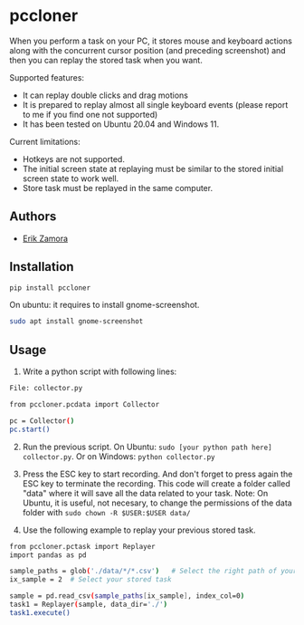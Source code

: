 # pccloner
 When you perform a task on your PC, it stores mouse and keyboard actions along with the concurrent cursor position (and preceding screenshot) and then you can replay the stored task when you want. 
 
Supported features: 
 * It can replay double clicks and drag motions
 * It is prepared to replay almost all single keyboard events (please report to me if you find one not supported) 
 * It has been tested on Ubuntu 20.04 and Windows 11.
 
Current limitations: 
 * Hotkeys are not supported. 
 * The initial screen state at replaying must be similar to the stored initial screen state to work well. 
 * Store task must be replayed in the same computer.

## Authors
- [Erik Zamora](https://www.ezamorag.com)
## Installation
```bash
pip install pccloner
```
On ubuntu: it requires to install gnome-screenshot.
```bash
sudo apt install gnome-screenshot
```

## Usage
1. Write a python script with following lines:
```bash
File: collector.py

from pccloner.pcdata import Collector

pc = Collector()
pc.start()
```
2. Run the previous script. On Ubuntu: ```sudo [your python path here] collector.py```. Or on Windows: ```python collector.py```
3. Press the ESC key to start recording. And don't forget to press again the ESC key to terminate the recording. This code will create a folder called "data" where it will save all the data related to your task. Note: On Ubuntu, it is useful, not necesary, to change the permissions of the data folder with ```sudo chown -R $USER:$USER data/```

4. Use the following example to replay your previous stored task. 
```bash
from pccloner.pctask import Replayer
import pandas as pd

sample_paths = glob('./data/*/*.csv')   # Select the right path of your stored tasks
ix_sample = 2  # Select your stored task 

sample = pd.read_csv(sample_paths[ix_sample], index_col=0)
task1 = Replayer(sample, data_dir='./')
task1.execute()
```
